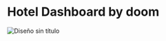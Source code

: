 # Hotel Dashboard by doom

![Diseño sin título](https://github.com/CMOISDEAD/improved-memory/assets/51010598/2ff991df-d4bc-4d24-8f27-ad7695809598)
